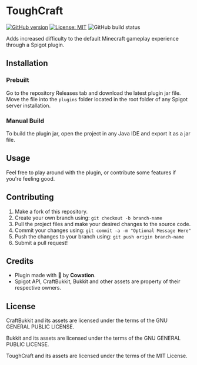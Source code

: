 # ToughCraft

[![GitHub version](https://badge.fury.io/gh/Cowation%2Ftoughcraft.svg)](https://badge.fury.io/gh/Cowation%2Ftoughcraft) [![License: MIT](https://img.shields.io/badge/License-MIT-yellow.svg)](https://opensource.org/licenses/MIT) ![GitHub build status](https://github.com/Cowation/toughcraft/workflows/Java%20CI%20with%20Maven/badge.svg)

Adds increased difficulty to the default Minecraft gameplay experience through a Spigot plugin.

## Installation

### Prebuilt

Go to the repository Releases tab and download the latest plugin jar file. Move the file into the `plugins` folder located in the root folder of any Spigot server installation.

### Manual Build

To build the plugin jar, open the project in any Java IDE and export it as a jar file.

## Usage

Feel free to play around with the plugin, or contribute some features if you're feeling good.

## Contributing

1. Make a fork of this repository.
2. Create your own branch using: `git checkout -b branch-name`
3. Pull the project files and make your desired changes to the source code.
4. Commit your changes using: `git commit -a -m "Optional Message Here"`
5. Push the changes to your branch using: `git push origin branch-name`
6. Submit a pull request!

## Credits

- Plugin made with 🤔 by **Cowation**.
- Spigot API, CraftBukkit, Bukkit and other assets are property of their respective owners.

## License

CraftBukkit and its assets are licensed under the terms of the GNU GENERAL PUBLIC LICENSE.

Bukkit and its assets are licensed under the terms of the GNU GENERAL PUBLIC LICENSE.

ToughCraft and its assets are licensed under the terms of the MIT License.

